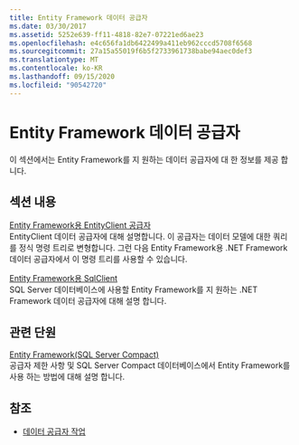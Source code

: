 ```yaml
---
title: Entity Framework 데이터 공급자
ms.date: 03/30/2017
ms.assetid: 5252e639-ff11-4818-82e7-07221ed6ae23
ms.openlocfilehash: e4c656fa1db6422499a411eb962cccd5708f6568
ms.sourcegitcommit: 27a15a55019f6b5f2733961738babe94aec0def3
ms.translationtype: MT
ms.contentlocale: ko-KR
ms.lasthandoff: 09/15/2020
ms.locfileid: "90542720"
---
```

# <a name="entity-framework-data-providers"></a>Entity Framework 데이터 공급자
이 섹션에서는 Entity Framework를 지 원하는 데이터 공급자에 대 한 정보를 제공 합니다.  
  
## <a name="in-this-section"></a>섹션 내용  
 [Entity Framework용 EntityClient 공급자](entityclient-provider-for-the-entity-framework.md)  
 EntityClient 데이터 공급자에 대해 설명합니다. 이 공급자는 데이터 모델에 대한 쿼리를 정식 명령 트리로 변형합니다. 그런 다음 Entity Framework용 .NET Framework 데이터 공급자에서 이 명령 트리를 사용할 수 있습니다.  
  
 [Entity Framework용 SqlClient](sqlclient-for-the-entity-framework.md)  
 SQL Server 데이터베이스에 사용할 Entity Framework를 지 원하는 .NET Framework 데이터 공급자에 대해 설명 합니다.  
  
## <a name="related-sections"></a>관련 단원  
 [Entity Framework(SQL Server Compact)](/previous-versions/sql/compact/sql-server-compact-4.0/cc835494(v=sql.110))  
 공급자 제한 사항 및 SQL Server Compact 데이터베이스에서 Entity Framework를 사용 하는 방법에 대해 설명 합니다.  
## <a name="see-also"></a>참조

- [데이터 공급자 작업](working-with-data-providers.md)

